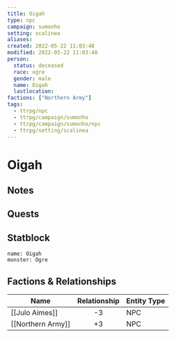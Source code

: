```yaml
---
title: Oigah
type: npc
campaign: sumonho
setting: scalinea
aliases: 
created: 2022-05-22 11:03:48
modified: 2022-05-22 11:03:48
person:
  status: deceased
  race: ogre
  gender: male
  name: Oigah
  lastlocation: 
factions: ["Northern Army"]
tags:
  - ttrpg/npc
  - ttrpg/campaign/sumonho
  - ttrpg/campaign/sumonho/npc
  - ttrpg/setting/scalinea
---
```


# Oigah

## Notes


## Quests


## Statblock

```statblock
name: Oigah
monster: Ogre
```


## Factions & Relationships
| Name              | Relationship | Entity Type |
| ----------------- |:------------:| ----------- |
| [[Julo Aimes]]    |      -3      | NPC         |
| [[Northern Army]] |      +3      | NPC            |



